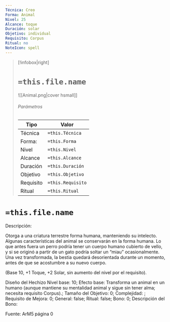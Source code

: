 ```yaml
---
Técnica: Creo
Forma: Animal
Nivel: 25
Alcance: toque 
Duración: solar  
Objetivo: individual
Requisito: Corpus
Ritual: no
NoteIcon: spell
---
```


> [!infobox|right]
> # `=this.file.name`
> ![[Animal.png|cover hsmall]]
> ###### Parámetros
> Tipo |  Valor |
> ---|---|
> Técnica  | `=this.Técnica`  |
> Forma: | `=this.Forma`  |
> Nivel | `=this.Nivel`  |
> Alcance | `=this.Alcance` |
> Duración | `=this.Duración` |
> Objetivo | `=this.Objetivo` |
> Requisito | `=this.Requisito` |
> Ritual | `=this.Ritual` |

# `=this.file.name`
Descripción: <p>Otorga a una criatura terrestre forma humana, manteniendo su intelecto. Algunas características del animal se conservarán en la forma humana. Lo que antes fuera un perro podría tener un cuerpo humano cubierto de vello, y si se originó a partir de un gato podría soltar un “miau” ocasionalmente. Una vez transformada, la bestia quedará desorientada durante un momento, antes de que se acostumbre a su nuevo cuerpo.</p><p>(Base 10, +1 Toque, +2 Solar, sin aumento del nivel por el requisito).</p><p></p>

Diseño del Hechizo
Nivel base: 10; Efecto base: Transforma un animal en un humano (aunque mantiene su mentalidad animal y sigue sin tener alma; necesita requisito Corpus).;  Tamaño del Objetivo: 0; Complejidad: ; Requisito de Mejora: 0; General: false; Ritual: false; Bono: 0; Descripción del Bono: 

Fuente: ArM5 página 0